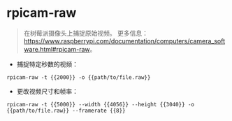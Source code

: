 # rpicam-raw

> 在树莓派摄像头上捕捉原始视频。
> 更多信息：<https://www.raspberrypi.com/documentation/computers/camera_software.html#rpicam-raw>。

- 捕捉特定秒数的视频：

`rpicam-raw -t {{2000}} -o {{path/to/file.raw}}`

- 更改视频尺寸和帧率：

`rpicam-raw -t {{5000}} --width {{4056}} --height {{3040}} -o {{path/to/file.raw}} --framerate {{8}}`